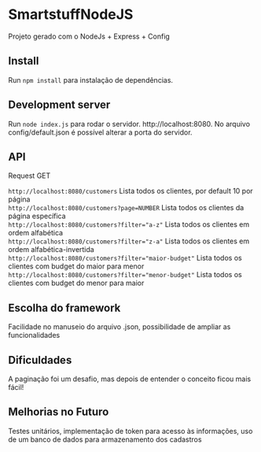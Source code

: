 # SmartstuffNodeJS

Projeto gerado com o NodeJs + Express + Config

## Install

Run `npm install` para instalação de dependências. 

## Development server

Run `node index.js` para rodar o servidor. http://localhost:8080. No arquivo config/default.json é possível alterar a porta do servidor.

## API

Request GET
<br>

`http://localhost:8080/customers` Lista todos os clientes, por default 10 por página
<br>
`http://localhost:8080/customers?page=NUMBER` Lista todos os clientes da página específica
<br>
`http://localhost:8080/customers?filter="a-z"` Lista todos os clientes em ordem alfabética
<br>
`http://localhost:8080/customers?filter="z-a"` Lista todos os clientes em ordem alfabética-invertida
<br>
`http://localhost:8080/customers?filter="maior-budget"` Lista todos os clientes com budget do maior para menor
<br>
`http://localhost:8080/customers?filter="menor-budget"` Lista todos os clientes com budget do menor para maior

## Escolha do framework

Facilidade no manuseio do arquivo .json, possibilidade de ampliar as funcionalidades

## Dificuldades

A paginação foi um desafio, mas depois de entender o conceito ficou mais fácil!

## Melhorias no Futuro

Testes unitários, implementação de token para acesso às informações, uso de um banco de dados para armazenamento dos cadastros
